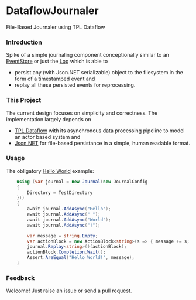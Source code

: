 # DataflowJournaler

File-Based Journaler using TPL Dataflow

### Introduction

Spike of a simple journaling component conceptionally similar to an [EventStore](https://www.geteventstore.com/) or just the [Log](https://engineering.linkedin.com/distributed-systems/log-what-every-software-engineer-should-know-about-real-time-datas-unifying) which is able to

- persist any (with Json.NET serializable) object to the filesystem in the form of a timestamped event and
- replay all these persisted events for reprocessing.

### This Project 

The current design focuses on simplicity and correctness. The implementation largely depends on

- [TPL Dataflow](https://msdn.microsoft.com/en-us/library/hh228603(v=vs.110).aspx) with its asynchronous data processing pipeline to model an actor based system and
- [Json.NET](http://www.newtonsoft.com/json) for file-based persistance in a simple, human readable format.

### Usage

The obligatory [Hello World](https://github.com/8snit/Spike.DataflowJournaler/blob/192386e2e4ee1b2a5694bfc15281f1e196b21418/Spike.DataflowJournaler.Tests/SmokeTests.cs#L27-L41) example:

```c#
	using (var journal = new Journal(new JournalConfig
    {
        Directory = TestDirectory
    }))
    {
        await journal.AddAsync("Hello");
        await journal.AddAsync(" ");
        await journal.AddAsync("World");
        await journal.AddAsync("!");

        var message = string.Empty;
        var actionBlock = new ActionBlock<string>(s => { message += s; });
        journal.Replay<string>()(actionBlock);
        actionBlock.Completion.Wait();
        Assert.AreEqual("Hello World!", message);
    }
```

### Feedback
Welcome! Just raise an issue or send a pull request.

